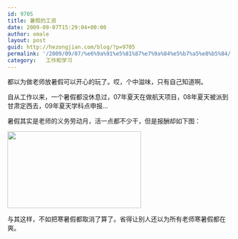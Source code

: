 ```yaml
---
id: 9705
title: 暑假的工资
date: 2009-09-07T15:29:04+00:00
author: omale
layout: post
guid: http://hezongjian.com/blog/?p=9705
permalink: '/2009/09/07/%e6%9a%91%e5%81%87%e7%9a%84%e5%b7%a5%e8%b5%84/'
category:   工作和学习  
---
```

都以为做老师放暑假可以开心的玩了。哎，个中滋味，只有自己知道啊。

自从工作以来，一个暑假都没休息过，07年夏天在做航天项目，08年夏天被派到甘肃定西去，09年夏天学科点申报&#8230;

暑假其实是老师的义务劳动月，活一点都不少干，但是报酬却如下图：

 

[<img alt="" class="aligncenter size-medium wp-image-10273" height="172" src="/uploads/2009/09/SummerSalary-300x172.png" title="SummerSalary" width="300" />](/uploads/2009/09/SummerSalary.png)

 

与其这样，不如把寒暑假都取消了算了。省得让别人还以为所有老师寒暑假都在爽。